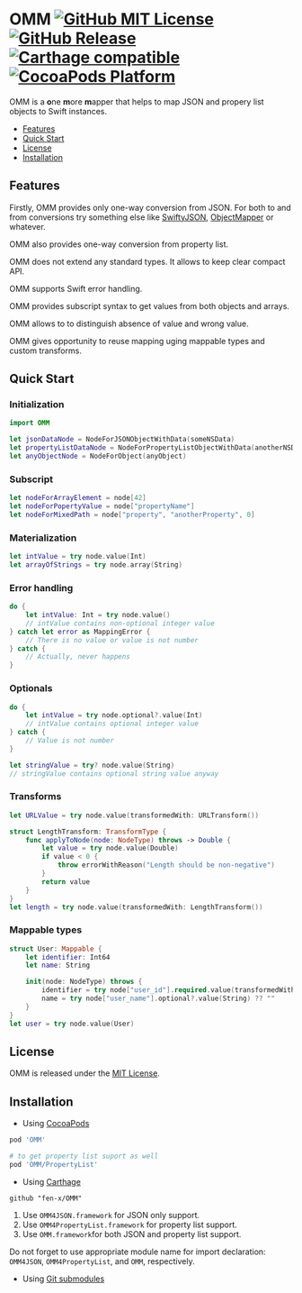 # OMM [![GitHub MIT License](https://img.shields.io/github/license/fen-x/OMM.svg)](https://raw.githubusercontent.com/fen-x/OMM/master/LICENSE) [![GitHub Release](https://img.shields.io/github/release/fen-x/OMM.svg)](https://github.com/fen-x/OMM/releases) [![Carthage compatible](https://img.shields.io/badge/Carthage-compatible-4BC51D.svg)](https://github.com/Carthage/Carthage) [![CocoaPods Platform](https://img.shields.io/cocoapods/p/OMM.svg)](#)

OMM is a **o**ne **m**ore **m**apper that helps to map JSON and propery list objects to Swift instances.

* [Features](#features)
* [Quick Start](#quick-start)
* [License](#license)
* [Installation](#installation)

## Features

Firstly, OMM provides only one-way conversion from JSON.
For both to and from conversions try something else like [SwiftyJSON](https://github.com/SwiftyJSON/SwiftyJSON), [ObjectMapper](https://github.com/Hearst-DD/ObjectMapper) or whatever.

OMM also provides one-way conversion from property list.

OMM does not extend any standard types. It allows to keep clear compact API.

OMM supports Swift error handling.

OMM provides subscript syntax to get values from both objects and arrays.

OMM allows to to distinguish absence of value and wrong value.

OMM gives opportunity to reuse mapping uging mappable types and custom transforms.

## Quick Start

### Initialization

```swift
import OMM

let jsonDataNode = NodeForJSONObjectWithData(someNSData)
let propertyListDataNode = NodeForPropertyListObjectWithData(anotherNSData)
let anyObjectNode = NodeForObject(anyObject)
```

### Subscript

```swift
let nodeForArrayElement = node[42]
let nodeForPopertyValue = node["propertyName"]
let nodeForMixedPath = node["property", "anotherProperty", 0]
```

### Materialization

```swift
let intValue = try node.value(Int)
let arrayOfStrings = try node.array(String)
```

### Error handling

```swift
do {
	let intValue: Int = try node.value()
	// intValue contains non-optional integer value	
} catch let error as MappingError {
	// There is no value or value is not number
} catch {
	// Actually, never happens
}
```

### Optionals

```swift
do {
	let intValue = try node.optional?.value(Int)
	// intValue contains optional integer value
} catch {
	// Value is not number
}

let stringValue = try? node.value(String)
// stringValue contains optional string value anyway
```

### Transforms

```swift
let URLValue = try node.value(transformedWith: URLTransform())

struct LengthTransform: TransformType {
	func applyToNode(node: NodeType) throws -> Double {
		let value = try node.value(Double)
		if value < 0 {
			throw errorWithReason("Length should be non-negative")
		}
		return value
	}
}
let length = try node.value(transformedWith: LengthTransform())
```

### Mappable types

```swift
struct User: Mappable {
	let identifier: Int64
	let name: String 

	init(node: NodeType) throws {
		identifier = try node["user_id"].required.value(transformedWith: Int64Transform)
		name = try node["user_name"].optional?.value(String) ?? ""
	}
}
let user = try node.value(User)
```

## License

OMM is released under the [MIT License](https://raw.githubusercontent.com/fen-x/OMM/master/LICENSE).

## Installation

* Using [CocoaPods](https://cocoapods.org)

```ruby
pod 'OMM'

# to get property list suport as well
pod 'OMM/PropertyList'
```

* Using [Carthage](https://github.com/Carthage/Carthage)

```
github "fen-x/OMM"
```

  1. Use `OMM4JSON.framework` for JSON only support.
  1. Use `OMM4PropertyList.framework` for property list support.
  1. Use `OMM.framework`for both JSON and property list support.

Do not forget to use appropriate module name for import declaration: `OMM4JSON`, `OMM4PropertyList`, and `OMM`, respectively.

* Using [Git submodules](https://git-scm.com/book/en/v2/Git-Tools-Submodules)
